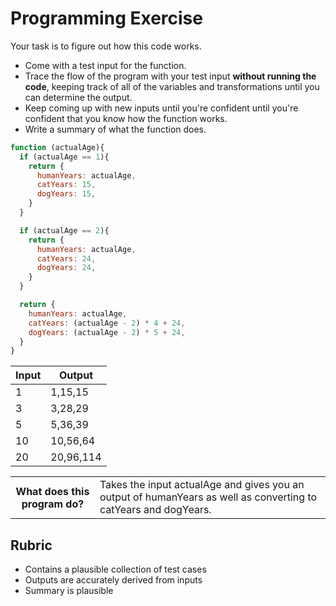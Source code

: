 # Programming Exercise

Your task is to figure out how this code works.

* Come with a test input for the function.
* Trace the flow of the program with your test input **without running the code**, keeping track of all of the variables and transformations until you can determine the output.
* Keep coming up with new inputs until you're confident until you're confident that you know how the function works.
* Write a summary of what the function does.

```js
function (actualAge){
  if (actualAge == 1){
    return {
      humanYears: actualAge,
      catYears: 15,
      dogYears: 15,
    }
  }

  if (actualAge == 2){
    return {
      humanYears: actualAge,
      catYears: 24,
      dogYears: 24,
    }
  }

  return {
    humanYears: actualAge,
    catYears: (actualAge - 2) * 4 + 24,
    dogYears: (actualAge - 2) * 5 + 24,
  }
}
```

| Input | Output  |
| ----- | ------  |
| 1     |1,15,15  | 
| 3     |3,28,29  | 
| 5     |5,36,39  | 
| 10    |10,56,64 | 
| 20    |20,96,114|  

<table>
  <tr>
    <th>What does this program do?</th>
    <td>Takes the input actualAge and gives you an output of humanYears as well as converting to catYears and dogYears.</td>
  </tr>
</table>

## Rubric

* Contains a plausible collection of test cases
* Outputs are accurately derived from inputs
* Summary is plausible
